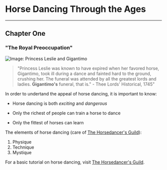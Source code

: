 # Horse Dancing Through the Ages
---
## Chapter One
### "The Royal Preoccupation"

![Image: Princess Leslie and Gigantimo](/img/leslie.jpg "Princess Leslie")

> "Princess Leslie was known to have expired when her favored horse, Gigantimo, took ill during a dance and fainted hard to the ground, crushing her. The funeral was attended by all the greatest lords and ladies. __Gigantimo's__ funeral, that is." 
    -    Thee Lords' Historical, 1745"
    
In order to undertand the appeal of horse dancing, it is important to know:

+ Horse dancing is both *exciting* and *dangerous*
* Only the richest of people can train a horse to dance
- Only the fittest of horses can learn

The elements of horse dancing (care of [The Horsedancer's Guild][1]):
1. Physique
2. Technique
3. Mystique

For a basic tutorial on horse dancing, visit [The Horsedancer's Guild](http://horsedancing.com "Horsedancers").

[1]: http://horsedancing.com/ "Horsedancer's Guild"

